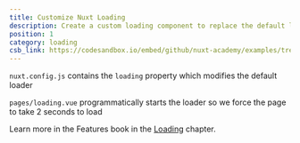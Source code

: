 ```yaml
---
title: Customize Nuxt Loading
description: Create a custom loading component to replace the default loader
position: 1
category: loading
csb_link: https://codesandbox.io/embed/github/nuxt-academy/examples/tree/master/miscellaneous/customize-nuxt-loading
---
```


<example-intro></example-intro>

`nuxt.config.js` contains the `loading` property which modifies the default loader

`pages/loading.vue` programmatically starts the loader so we force the page to take 2 seconds to load

<base-alert type="next">

Learn more in the Features book in the [Loading](/docs/2.x/features/loading) chapter.

</base-alert>

<code-sandbox :src="csb_link"></code-sandbox>
